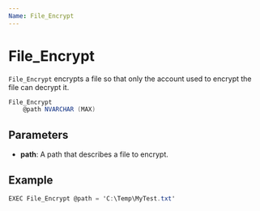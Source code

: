 ```yaml
---
Name: File_Encrypt
---
```


# File_Encrypt

`File_Encrypt` encrypts a file so that only the account used to encrypt the file can decrypt it.

```csharp
File_Encrypt 
	@path NVARCHAR (MAX)
```

## Parameters

 - **path**: A path that describes a file to encrypt.

## Example

```csharp
EXEC File_Encrypt @path = 'C:\Temp\MyTest.txt'
```

